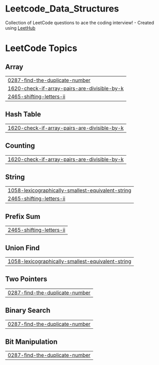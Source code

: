 # Leetcode_Data_Structures
Collection of LeetCode questions to ace the coding interview! - Created using [LeetHub](https://github.com/QasimWani/LeetHub)

<!---LeetCode Topics Start-->
# LeetCode Topics
## Array
|  |
| ------- |
| [0287-find-the-duplicate-number](https://github.com/letsgot/Leetcode_Data_Structures/tree/master/0287-find-the-duplicate-number) |
| [1620-check-if-array-pairs-are-divisible-by-k](https://github.com/letsgot/Leetcode_Data_Structures/tree/master/1620-check-if-array-pairs-are-divisible-by-k) |
| [2465-shifting-letters-ii](https://github.com/letsgot/Leetcode_Data_Structures/tree/master/2465-shifting-letters-ii) |
## Hash Table
|  |
| ------- |
| [1620-check-if-array-pairs-are-divisible-by-k](https://github.com/letsgot/Leetcode_Data_Structures/tree/master/1620-check-if-array-pairs-are-divisible-by-k) |
## Counting
|  |
| ------- |
| [1620-check-if-array-pairs-are-divisible-by-k](https://github.com/letsgot/Leetcode_Data_Structures/tree/master/1620-check-if-array-pairs-are-divisible-by-k) |
## String
|  |
| ------- |
| [1058-lexicographically-smallest-equivalent-string](https://github.com/letsgot/Leetcode_Data_Structures/tree/master/1058-lexicographically-smallest-equivalent-string) |
| [2465-shifting-letters-ii](https://github.com/letsgot/Leetcode_Data_Structures/tree/master/2465-shifting-letters-ii) |
## Prefix Sum
|  |
| ------- |
| [2465-shifting-letters-ii](https://github.com/letsgot/Leetcode_Data_Structures/tree/master/2465-shifting-letters-ii) |
## Union Find
|  |
| ------- |
| [1058-lexicographically-smallest-equivalent-string](https://github.com/letsgot/Leetcode_Data_Structures/tree/master/1058-lexicographically-smallest-equivalent-string) |
## Two Pointers
|  |
| ------- |
| [0287-find-the-duplicate-number](https://github.com/letsgot/Leetcode_Data_Structures/tree/master/0287-find-the-duplicate-number) |
## Binary Search
|  |
| ------- |
| [0287-find-the-duplicate-number](https://github.com/letsgot/Leetcode_Data_Structures/tree/master/0287-find-the-duplicate-number) |
## Bit Manipulation
|  |
| ------- |
| [0287-find-the-duplicate-number](https://github.com/letsgot/Leetcode_Data_Structures/tree/master/0287-find-the-duplicate-number) |
<!---LeetCode Topics End-->